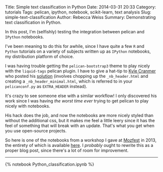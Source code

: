 Title: Simple text classification in Python
Date: 2014-03-31 20:33
Category: tutorials
Tags: pelican, ipython, notebook, scikit-learn, text analysis
Slug: simple-text-classification
Author: Rebecca Weiss
Summary: Demonstrating text classification in Python.

In this post, I'm (selfishly) testing the integration between pelican and `IPython` notebooks.

I've been meaning to do this for awhile, since I have quite a few `R` and `Python` tutorials on a variety of subjects written up as `IPython` notebooks, my distribution platform of choice.

I was having trouble getting the `pelican-bootstrap3` theme to play nicely with the `liquid-tags` pelican plugin.  I have to give a hat-tip to [Kyle Cranmer][cranmer] who posted his [solution][cranmerhack] (involves chopping up the `_nb_header.html` and creating a `_nb_header_minimal.html`, which is referred to in your `pelicanconf.py` as `EXTRA_HEADER` instead).  

It's crazy to see someone else with a similar workflow!  I only discovered his work since I was having *the worst time ever* trying to get pelican to play nicely with notebooks.

His hack does the job, and now the notebooks are more nicely styled than without the additional css, but it makes me feel a little leery since it has the feel of something that will break with an update.  That's what you get when you use open-source projects.

So here is one of the notebooks from a workshop I gave at [Mozfest][mozfest] in 2013, the entirety of which is available [here][mozfest2013].  I *probably* ought to rewrite this as a proper blog post, since there's a lot of room for improvement.

* * *

{% notebook Python_classification.ipynb %}

[mozfest]: http://www.mozillafestival.org
[mozfest2013]: http://rjweiss.github.io/mozfest2013/
[cranmer]: http://theoryandpractice.org/
[cranmerhack]: http://theoryandpractice.org/2014/03/Testing-Pelican-Migration/